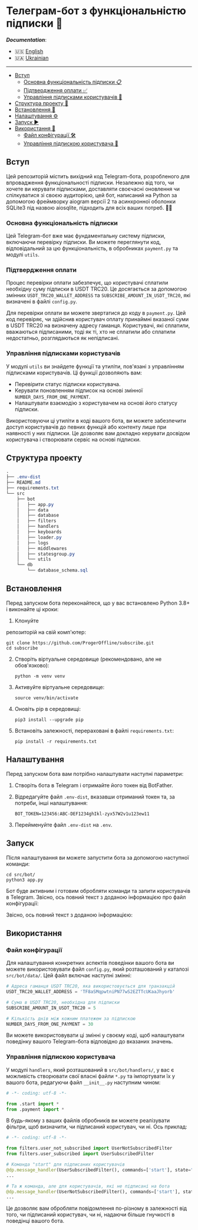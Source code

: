 # Телеграм-бот з функціональністю підписки 🤖

***Documentation***:
 - 🇺🇸 [English](https://github.com/ProgerOffline/tg-subscribe/blob/main/README.md)
 - 🇺🇦 [Ukrainian](https://github.com/ProgerOffline/tg-subscribe/blob/main/README-ua.md)
---

- [Вступ](#вступ)
  - [Основна функціональність підписки 📋](#основна-функціональність-підписки)
  - [Підтвердження оплати ✅](#підтвердження-оплати)
  - [Управління підписками користувачів 🤖](#управління-підписками-користувачів)
- [Структура проекту 📂](#структура-проекту)
- [Встановлення 🚀](#встановлення)
- [Налаштування ⚙️](#налаштування)
- [Запуск ▶️](#запуск)
- [Використання 📝](#використання)
  - [Файл конфігурації 🛠️](#файл-конфігурації)
  - [Управління підпискою користувача 🤖](#управління-підпискою-користувача)

## Вступ
Цей репозиторій містить вихідний код Telegram-бота, розробленого для впровадження функціональності підписки. Незалежно від того, чи хочете ви керувати підписками, доставляти своєчасні оновлення чи спілкуватися зі своєю аудиторією, цей бот, написаний на Python за допомогою фреймворку aiogram версії 2 та асинхронної оболонки SQLite3 під назвою aiosqlite, підходить для всіх ваших потреб. 🤖📱

### Основна функціональність підписки

Цей Telegram-бот вже має фундаментальну систему підписки, включаючи перевірку підписки. Ви можете переглянути код, відповідальний за цю функціональність, в обробниках `payment.py` та модулі `utils`.

### Підтвердження оплати

Процес перевірки оплати забезпечує, що користувачі сплатили необхідну суму підписки в USDT TRC20. Це досягається за допомогою змінних `USDT_TRC20_WALLET_ADDRESS` та `SUBSCRIBE_AMOUNT_IN_USDT_TRC20`, які визначені в файлі `config.py`.

Для перевірки оплати ви можете звертатися до коду в `payment.py`. Цей код перевіряє, чи здійснив користувач оплату принаймні вказаної суми в USDT TRC20 на визначену адресу гаманця. Користувачі, які сплатили, вважаються підписаними, тоді як ті, хто не сплатили або сплатили недостатньо, розглядаються як непідписані.

### Управління підписками користувачів

У модулі `utils` ви знайдете функції та утиліти, пов'язані з управлінням підписками користувачів. Ці функції дозволяють вам:

- Перевірити статус підписки користувача.
- Керувати поновленням підписок на основі змінної `NUMBER_DAYS_FROM_ONE_PAYMENT`.
- Налаштувати взаємодію з користувачем на основі його статусу підписки.

Використовуючи ці утиліти в коді вашого бота, ви можете забезпечити доступ користувачів до певних функцій або контенту лише при наявності у них підписки. Це дозволяє вам докладно керувати досвідом користувача і створювати сервіс на основі підписки.

## Структура проекту

```css
.
├── .env-dist
├── README.md
├── requirements.txt
└── src
    ├── bot
    │   ├── app.py
    │   ├── data
    │   ├── database
    │   ├── filters
    │   ├── handlers
    │   ├── keyboards
    │   ├── loader.py
    │   ├── logs
    │   ├── middlewares
    │   ├── statesgroup.py
    │   └── utils
    └── db
        └── database_schema.sql
```

## Встановлення

Перед запуском бота переконайтеся, що у вас встановлено Python 3.8+ і виконайте ці кроки:

1. Клонуйте

 репозиторій на свій комп'ютер:
   ```shell
   git clone https://github.com/ProgerOffline/subscribe.git
   cd subscribe
   ```

2. Створіть віртуальне середовище (рекомендовано, але не обов'язково):
   ```shell
   python -m venv venv
   ```

3. Активуйте віртуальне середовище:
   ```shell
   source venv/bin/activate
   ```

4. Оновіть pip в середовищі:
   ```shell
   pip3 install --upgrade pip
   ```

5. Встановіть залежності, перераховані в файлі `requirements.txt`:
   ```shell
   pip install -r requirements.txt
   ```

## Налаштування

Перед запуском бота вам потрібно налаштувати наступні параметри:

1. Створіть бота в Telegram і отримайте його токен від BotFather.

2. Відредагуйте файл `.env-dist`, вказавши отриманий токен та, за потреби, інші налаштування:
    ```env
    BOT_TOKEN=123456:ABC-DEF1234ghIkl-zyx57W2v1u123ew11
    ```
3. Перейменуйте файл `.env-dist` на `.env`.

## Запуск

Після налаштування ви можете запустити бота за допомогою наступної команди:
```shell
cd src/bot/
python3 app.py
```

Бот буде активним і готовим обробляти команди та запити користувачів в Telegram.
Звісно, ось повний текст з доданою інформацією про файл конфігурації:

Звісно, ось повний текст з доданою інформацією:
## Використання

### Файл конфігурації

Для налаштування конкретних аспектів поведінки вашого бота ви можете використовувати файл `config.py`, який розташований у каталозі `src/bot/data/`. Цей файл включає наступні змінні:

```python
# Адреса гаманця USDT TRC20, яка використовується для транзакцій
USDT_TRC20_WALLET_ADDRESS = 'TF8aSMqpwtniPN77wS2EZTTcUKaaJhyorb'

# Сума в USDT TRC20, необхідна для підписки
SUBSCRIBE_AMOUNT_IN_USDT_TRC20 = 5

# Кількість днів між кожним платежем за підпискою
NUMBER_DAYS_FROM_ONE_PAYMENT = 30
```

Ви можете використовувати ці змінні у своєму коді, щоб налаштувати поведінку вашого Telegram-бота відповідно до вказаних значень.

### Управління підпискою користувача

У модулі `handlers`, який розташований в `src/bot/handlers/`, у вас є можливість створювати свої власні файли `*.py` та імпортувати їх у вашого бота, редагуючи файл `__init__.py` наступним чином:

```python
# -*- coding: utf-8 -*-

from .start import *
from .payment import *
```

В будь-якому з ваших файлів обробників ви можете реалізувати фільтри, щоб визначити, чи підписаний користувач, чи ні. Ось приклад:

```python
# -*- coding: utf-8 -*-

from filters.user_not_subscribed import UserNotSubscribedFilter
from filters.user_subscribed import UserSubscribedFilter

# Команда "start" для підписаних користувачів
@dp.message_handler(UserSubscribedFilter(), commands=['start'], state="*")
...

# Та ж команда, але для користувачів, які не підписані на бота
@dp.message_handler(UserNotSubscribedFilter(), commands=['start'], state="*")
...
```

Це дозволяє вам обробляти повідомлення по-різному в залежності від того, чи підписаний користувач, чи ні, надаючи більше гнучкості в поведінці вашого бота.
